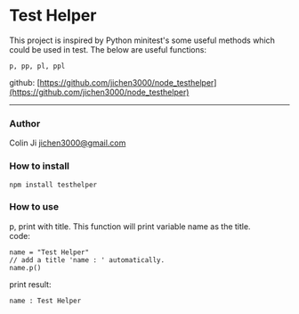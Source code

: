 # Test Helper

This project is inspired by Python minitest's some useful methods which could be used in test.
The below are useful functions:

    p, pp, pl, ppl

github: [https://github.com/jichen3000/node_testhelper](https://github.com/jichen3000/node_testhelper)

-----------------------

### Author

Colin Ji <jichen3000@gmail.com>


### How to install

    npm install testhelper

### How to use

p, print with title. This function will print variable name as the title.
<br>code:
    
    name = "Test Helper"
    // add a title 'name : ' automatically.
    name.p()                       

print result:

    name : Test Helper

